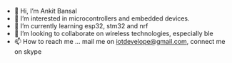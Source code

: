 - 👋 Hi, I’m Ankit Bansal
- 👀 I’m interested in microcontrollers and embedded devices.
- 🌱 I’m currently learning esp32, stm32 and nrf
- 💞️ I’m looking to collaborate on wireless technologies, especially ble
- 📫 How to reach me ... mail me on iotdevelope@gmail.com, connect  me on skype 

<!---
ankit-thealchemist/ankit-thealchemist is a ✨ special ✨ repository because its `README.md` (this file) appears on your GitHub profile.
You can click the Preview link to take a look at your changes.
--->
